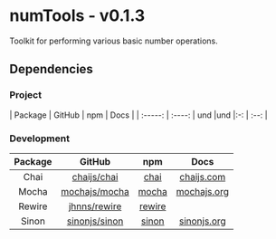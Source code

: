 # numTools - v0.1.3

Toolkit for performing various basic number operations.

## Dependencies

### Project

| Package | GitHub | npm | Docs |
| :-----: | :----: | und |und |:-: | :--: |

### Development

| Package   | GitHub                                              | npm                                              | Docs                                  |
| :-------: | :-------------------------------------------------: | :----------------------------------------------: | :-----------------------------------: |
| Chai      | [chaijs/chai](https://github.com/chaijs/chai)       | [chai](https://www.npmjs.com/package/chai)       | [chaijs.com](http://chaijs.com/)      |
| Mocha     | [mochajs/mocha](https://github.com/mochajs/mocha)   | [mocha](https://www.npmjs.com/package/mocha)     | [mochajs.org](https://mochajs.org/)   |
| Rewire    | [jhnns/rewire](https://github.com/jhnns/rewire)     | [rewire](https://www.npmjs.com/package/rewire)   |                                       |
| Sinon     | [sinonjs/sinon](https://github.com/sinonjs/sinon)   | [sinon](https://www.npmjs.com/package/sinon)     | [sinonjs.org](http://sinonjs.org/)    |

